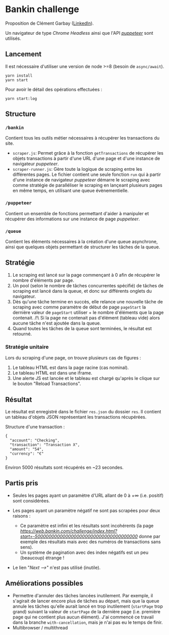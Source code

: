 # Bankin challenge

Proposition de Clément Garbay ([LinkedIn](https://www.linkedin.com/in/clementgarbay/)).

Un navigateur de type _Chrome Headless_ ainsi que l'API [_puppeteer_](https://github.com/GoogleChrome/puppeteer) sont utilisés.

## Lancement

Il est nécessaire d'utiliser une version de node >=8 (besoin de `async/await`).

```
yarn install
yarn start
```

Pour avoir le détail des opérations effectuées :

```
yarn start:log
```

## Structure

### `/bankin`

Contient tous les outils métier nécessaires à récupérer les transactions du site.

* `scraper.js`: Permet grâce à la fonction `getTransactions` de récupérer les objets transactions à partir d'une URL d'une page et d'une instance de navigateur _puppeteer_.
* `scraper-runner.js`: Gère toute la logique de scraping entre les différentes pages. Le fichier contient une seule fonction `run` qui à partir d'une instance de navigateur _puppeteer_ démarre le scraping avec comme stratégie de paralléliser le scraping en lançeant plusieurs pages en même temps, en utilisant une queue évènementielle.

### `/puppeteer`

Contient un ensemble de fonctions permettant d'aider à manipuler et récupérer des informations sur une instance de page _puppeteer_.

### `/queue`

Contient les éléments nécessaires à la création d'une queue asynchrone, ainsi que quelques objets permettant de structurer les tâches de la queue.

## Stratégie

1. Le scraping est lancé sur la page commençant à 0 afin de récupérer le nombre d'éléments par page.
2. Un pool (selon le nombre de tâches concurrentes spécifié) de tâches de scraping est lancé dans la queue, et donc sur différents onglets du navigateur.
3. Dès qu'une tâche termine en succès, elle relance une nouvelle tâche de scraping avec comme paramètre de début de page `pageStart` la dernière valeur de `pageStart` utiliser + le nombre d'éléments que la page contenait. /!\ Si la page ne contenait pas d'élément (tableau vide) alors aucune tâche n'est ajoutée dans la queue.
4. Quand toutes les tâches de la queue sont terminées, le résultat est retourné.

### Stratégie unitaire

Lors du scraping d'une page, on trouve plusieurs cas de figures :

1. Le tableau HTML est dans la page racine (cas nominal).
2. Le tableau HTML est dans une iframe.
3. Une alerte JS est lancée et le tableau est chargé qu'après le clique sur le bouton "Reload Transactions".

## Résultat

Le résultat est enregistré dans le fichier `res.json` du dossier `res`. Il contient un tableau d'objets JSON représentant les transactions récupérées.

Structure d'une transaction :

```
{
  "account": "Checking",
  "transaction": "Transaction X",
  "amount": "54",
  "currency": "€"
}
```

Environ 5000 résultats sont récupérés en ~23 secondes.

## Partis pris

* Seules les pages ayant un paramètre d'URL allant de 0 à +∞ (i.e. positif) sont considérées.

* Les pages ayant un paramètre négatif ne sont pas scrapées pour deux raisons :
  * Ce paramètre est infini et les résultats sont incohérents (la page _https://web.bankin.com/challenge/index.html?start=-5000000000000000000000000000000000000_ donne par exemple des résultats mais avec des numéros de transactions sans sens).
  * Un système de pagination avec des index négatifs est un peu (beaucoup) étrange !
* Le lien "_Next -->_" n'est pas utilisé (inutile).

## Améliorations possibles

* Permettre d'annuler des tâches lancées inutilement. Par exemple, il s'agirait de lancer encore plus de tâches au départ, mais que la queue annule les tâches qu'elle aurait lancé en trop inutilement (`startPage` trop grand) suivant la valeur de `startPage` de la dernière page (i.e. première page qui ne contient plus aucun élément). J'ai commencé ce travail dans la branche `with-cancellation`, mais je n'ai pas eu le temps de finir.
* Multibrowser / multithread
